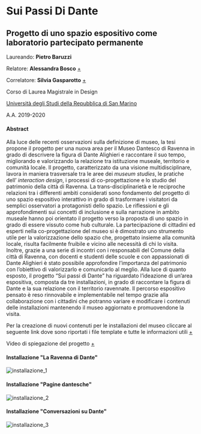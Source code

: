 # Sui Passi Di Dante
## Progetto di uno spazio espositivo come laboratorio partecipato permanente

Laureando: __Pietro Baruzzi__ 

Relatore: __Alessandra Bosco__ [+](https://design.unirsm.sm/people/alessandra-bosco/)

Correlatore: __Silvia Gasparotto__ [+](https://design.unirsm.sm/people/silvia-gasparotto/)

Corso di Laurea Magistrale in Design

[Università degli Studi della Repubblica di San Marino](https://design.unirsm.sm/)

A.A. 2019-2020

#### Abstract
Alla luce delle recenti osservazioni sulla definizione di museo, la tesi propone il progetto per una nuova area per il Museo Dantesco di Ravenna in grado di descrivere la figura di Dante Alighieri e raccontare il suo tempo, migliorando e valorizzando la relazione tra istituzione museale, territorio e comunità locale.
Il progetto, caratterizzato da una visione multidisciplinare, lavora in maniera trasversale tra le aree dei _museum studies_, le pratiche dell’ _interaction design_, i processi di co-progettazione e lo studio del patrimonio della città di Ravenna.
La trans-disciplinarietà e le reciproche relazioni tra i differenti ambiti considerati sono fondamento del progetto di uno spazio espositivo interattivo in grado di trasformare i visitatori da semplici osservatori a protagonisti dello spazio. Le riflessioni e gli approfondimenti sui concetti di inclusione e sulla narrazione in ambito museale hanno poi orientato il progetto verso la proposta di uno spazio in grado di essere vissuto come hub culturale.
La partecipazione di cittadini ed esperti nella co-progettazione del museo si è dimostrato uno strumento utile per la valorizzazione dello spazio che, progettato insieme alla comunità locale, risulta facilmente fruibile e vicino alle necessità di chi lo visita. Inoltre, grazie a una serie di incontri con i responsabili del Comune della città di Ravenna, con docenti e studenti delle scuole e con appassionati di Dante Alighieri è stato possibile approfondire l’importanza del patrimonio con l’obiettivo di valorizzarlo e comunicarlo al meglio.
Alla luce di quanto esposto, il progetto “Sui passi di Dante” ha riguardato l’ideazione di un’area espositiva, composta da tre installazioni, in grado di raccontare la figura di Dante e la sua relazione con il territorio ravennate. Il percorso espositivo pensato è reso rinnovabile e implementabile nel tempo grazie alla collaborazione con i cittadini che potranno variare e modificare i contenuti delle installazioni mantenendo il museo aggiornato e promuovendone la visita.

Per la creazione di nuovi contenuti per le installazioni del museo cliccare al seguente link dove sono riportati i file template e tutte le informazioni utili [+](https://drive.google.com/drive/folders/1hh9zsox_dBtJRRfkyfA9xJDYvi8tX6S4?usp=sharing)

Video di spiegazione del progetto [+](https://youtu.be/bwYKwFgWwOk)

#### Installazione "La Ravenna di Dante"
![installazione_1](https://scontent-mxp1-1.xx.fbcdn.net/v/t1.0-9/164792585_5572641019442899_6333238121836285392_o.jpg?_nc_cat=111&ccb=1-3&_nc_sid=730e14&_nc_ohc=rZeaZM_AdRYAX9lPBJo&_nc_ht=scontent-mxp1-1.xx&oh=b18c082dfc42bfb5cc6d7e58ef830bef&oe=60848101)
#### Installazione "Pagine dantesche"
![installazione_2](https://scontent-mxp1-1.xx.fbcdn.net/v/t1.0-9/165039239_5572641369442864_4972952308684276881_o.jpg?_nc_cat=105&ccb=1-3&_nc_sid=730e14&_nc_ohc=lrn0gH9A0w0AX9SeRku&_nc_ht=scontent-mxp1-1.xx&oh=0583ab36aa1f4a077e252dc361e73c2d&oe=6086AAB3)
#### Installazione "Conversazioni su Dante"
![installazione_3](https://scontent-mxp1-1.xx.fbcdn.net/v/t1.0-9/163505146_5572640969442904_989486899999380202_o.jpg?_nc_cat=107&ccb=1-3&_nc_sid=730e14&_nc_ohc=xAWzX3NFyZAAX-6VzPP&_nc_ht=scontent-mxp1-1.xx&oh=cf3dc339aae33ffebd6b69bff9d875ad&oe=6086E336)
